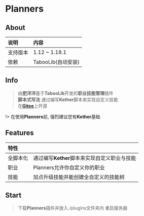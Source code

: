 # Planners

## About

|说明       |内容                 |
|:---       |:---                 |
|支持版本   |1.12 ~ 1.18.1        |
|依赖       |TabooLib(自动安装)   |

## Info

> 由**肥洋洋**基于**TabooLib**开发的**职业技能管理**插件  
> **脚本式写法** 通过编写**Kether**脚本来实现自定义技能  
> 在[**Gitee**](https://gitee.com/amazing-ocean-origin/planners)上开源

!> 在使用**Planners**前, 强烈建议您有**Kether**基础

## Features

|特性        |                                              |
|:---        |:---                                          |
|全脚本化    |通过编写**Kether**脚本来实现自定义职业与技能  |
|职业        |Planners允许你自定义你的职业                  |
|技能        |加点升级技能并能创建全自定义的技能树          |


## Start

> 下载**Planners**插件并放入./plugins文件夹内
> 重启服务器